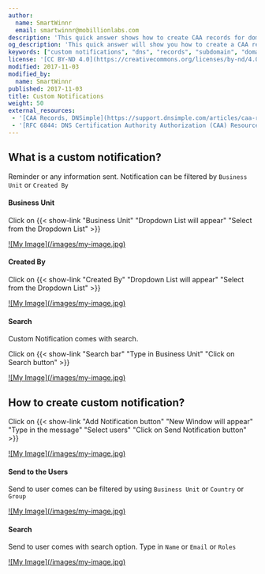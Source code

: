 ```yaml
---
author:
  name: SmartWinnr
  email: smartwinnr@mobillionlabs.com
description: 'This quick answer shows how to create CAA records for domains and subdomains.'
og_description: 'This quick answer will show you how to create a CAA record for domains and subdomains'
keywords: ["custom notifications", "dns", "records", "subdomain", "domain"]
license: '[CC BY-ND 4.0](https://creativecommons.org/licenses/by-nd/4.0)'
modified: 2017-11-03
modified_by:
  name: SmartWinnr
published: 2017-11-03
title: Custom Notifications
weight: 50
external_resources:
 - '[CAA Records, DNSimple](https://support.dnsimple.com/articles/caa-record/)'
 - '[RFC 6844: DNS Certification Authority Authorization (CAA) Resource Record](https://tools.ietf.org/html/rfc6844)'
---
```


## What is a custom notification?
Reminder or any information sent. Notification can be filtered by `Business Unit` or `Created By`

#### Business Unit

Click on {{< show-link "Business Unit" "Dropdown List will appear" "Select from the Dropdown List" >}}

<span class="my-gallery">
<a href="https://s3-eu-west-1.amazonaws.com/smartwinnr.app.resource/57d512c664fcef1d30065b0a/question_image57d512c664fcef1d30065b0a_1513414548945.png">
![My Image](/images/my-image.jpg)
</a>
</span>

#### Created By

Click on {{< show-link "Created By" "Dropdown List will appear" "Select from the Dropdown List" >}}

<span class="my-gallery">
<a href="https://s3-eu-west-1.amazonaws.com/smartwinnr.app.resource/57d512c664fcef1d30065b0a/question_image57d512c664fcef1d30065b0a_1513415665351.png">
![My Image](/images/my-image.jpg)
</a>
</span>

#### Search
Custom Notification comes with search.

Click on {{< show-link "Search bar" "Type in Business Unit" "Click on Search button" >}}

<span class="my-gallery">
<a href="https://s3-eu-west-1.amazonaws.com/smartwinnr.app.resource/57d512c664fcef1d30065b0a/question_image57d512c664fcef1d30065b0a_1513415733310.png">
![My Image](/images/my-image.jpg)
</a>
</span>

## How to create custom notification?
Click on {{< show-link "Add Notification button" "New Window will appear" "Type in the message" "Select users" "Click on Send Notification button" >}}

<span class="my-gallery">
<a href="https://s3-eu-west-1.amazonaws.com/smartwinnr.app.resource/57d512c664fcef1d30065b0a/question_image57d512c664fcef1d30065b0a_1513415789505.png">
![My Image](/images/my-image.jpg)
</a>
</span>

#### Send to the Users
Send to user comes can be filtered by using `Business Unit` or `Country` or `Group`

<span class="my-gallery">
<a href="https://s3-eu-west-1.amazonaws.com/smartwinnr.app.resource/57d512c664fcef1d30065b0a/question_image57d512c664fcef1d30065b0a_1513416043623.png">
![My Image](/images/my-image.jpg)
</a>
</span>

#### Search
Send to user comes with search option. Type in `Name` or `Email` or `Roles`

<span class="my-gallery">
<a href="https://s3-eu-west-1.amazonaws.com/smartwinnr.app.resource/57d512c664fcef1d30065b0a/question_image57d512c664fcef1d30065b0a_1513416825444.png">
![My Image](/images/my-image.jpg)
</a>
</span>
